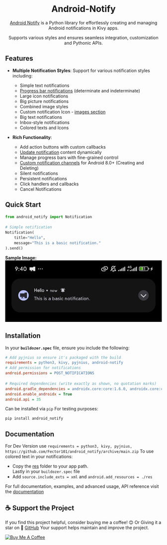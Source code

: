 <div align="center">
    <br>
    <h1> Android-Notify </h1>
    <p><a href='https://android-notify.vercel.app'>Android Notify</a> is a Python library for effortlessly creating and managing Android notifications in Kivy apps.</p>
    <p>Supports various styles and ensures seamless integration, customization and Pythonic APIs.</p>
    <!-- <br> -->
    <!-- <img src="https://raw.githubusercontent.com/Fector101/android_notify/main/docs/imgs/democollage.jpg"> -->
</div>
<!-- Channel [CRUD]
The Android Notify package provides a simple yet comprehensive way to create and manage rich notifications on Android devices directly from your Python code. This library bridges the gap between Python and Android's notification system, giving you full control over notifications with a clean, Pythonic API. -->

## Features

- **Multiple Notification Styles**: Support for various notification styles including:
  - Simple text notifications
  - [Progress bar notifications](https://android-notify.vercel.app/components#progress-bars) (determinate and indeterminate)
  - Large icon notifications
  - Big picture notifications
  - Combined image styles
  - Custom notification Icon - [images section](https://android-notify.vercel.app/components#images)
  - Big text notifications
  - Inbox-style notifications
  - Colored texts and Icons

- **Rich Functionality**:
  - Add action buttons with custom callbacks
  - [Update notification](https://android-notify.vercel.app/advanced-methods#updating-notification) content dynamically
  - Manage progress bars with fine-grained control
  - [Custom notification channels](https://android-notify.vercel.app/advanced-methods#channel-management) for Android 8.0+ (Creating and Deleting)
  - Silent notifications
  - Persistent notifications
  - Click handlers and callbacks
  - Cancel Notifications

## Quick Start

```python
from android_notify import Notification

# Simple notification
Notification(
    title="Hello",
    message="This is a basic notification."
).send()

```

**Sample Image:**  
![basic notification img sample](https://raw.githubusercontent.com/Fector101/android_notify/main/docs/imgs/basicnoti.jpg)

## Installation

In your **`buildozer.spec`** file, ensure you include the following:

```ini
# Add pyjnius so ensure it's packaged with the build
requirements = python3, kivy, pyjnius, android-notify
# Add permission for notifications
android.permissions = POST_NOTIFICATIONS

# Required dependencies (write exactly as shown, no quotation marks)
android.gradle_dependencies = androidx.core:core:1.6.0, androidx.core:core-ktx:1.15.0
android.enable_androidx = True
android.api = 35
```

Can be installed via `pip` For testing purposes:

```bash
pip install android_notify
```

## Documentation
For Dev Version use
`requirements = python3, kivy, pyjnius, https://github.com/Fector101/android_notify/archive/main.zip`
To use colored text in your notifications:
- Copy the [res](android_notify/res) folder to your app path.  
Lastly in your `buildozer.spec` file
- Add `source.include_exts = xml` and `android.add_resources = ./res`

For full documentation, examples, and advanced usage, API reference visit the
[documentation](https://android-notify.vercel.app)

## ☕ Support the Project

If you find this project helpful, consider buying me a coffee! 😊 Or Giving it a star on 🌟 [GitHub](https://github.com/Fector101/android_notify/) Your support helps maintain and improve the project.

<a href="https://www.buymeacoffee.com/fector101" target="_blank">
  <img src="https://cdn.buymeacoffee.com/buttons/v2/default-yellow.png" alt="Buy Me A Coffee" height="60">
</a>
